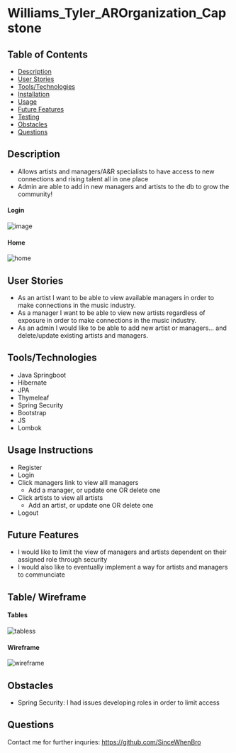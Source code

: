# Williams_Tyler_AROrganization_Capstone

## Table of Contents
 * [Description](#description)
 * [User Stories](#user-stories)
 * [Tools/Technologies](#tools/technologies)
 * [Installation](#installation-instructions)
 * [Usage](#usage-instructions)
 * [Future Features](#future-features)
 * [Testing](#testing)
 * [Obstacles](#obstacles)
 * [Questions](#questions)
 
## Description
 * Allows artists and managers/A&R specialists to have access to new connections and rising talent all in one place
 * Admin are able to add in new managers and artists to the db to grow the community!
#### Login
![image](https://user-images.githubusercontent.com/70001770/176023317-889d3ba6-fc1d-47e0-83c8-ef6e9c018bcd.png)
#### Home
![home](https://user-images.githubusercontent.com/70001770/176023174-96a7ce52-2a88-4c7c-9cd6-f294ba36577a.PNG)

 
## User Stories
 * As an artist I want to be able to view available managers in order to make connections in the music industry.
 * As a manager I want to be able to view new artists regardless of exposure in order to make connections in the music industry.
 * As an admin I would like to be able to add new artist or managers… and delete/update existing artists and managers.

## Tools/Technologies
 * Java Springboot
 * Hibernate
 * JPA
 * Thymeleaf
 * Spring Security
 * Bootstrap
 * JS
 * Lombok

## Usage Instructions
 * Register
 * Login
 * Click managers link to view alll managers
    * Add a manager, or update one OR delete one 
 * Click artists to view all artists
    * Add an artist, or update one OR delete one
 * Logout
 
## Future Features
 * I would like to limit the view of managers and artists dependent on their assigned role through security
 * I would also like to eventually implement a way for artists and managers to communciate

## Table/ Wireframe
#### Tables
![tabless](https://user-images.githubusercontent.com/70001770/176023554-cc389a7c-0d5d-4e70-a45f-0519e7457074.PNG)

#### Wireframe
![wireframe](https://user-images.githubusercontent.com/70001770/176023591-721d3c2b-82a5-438e-89ed-c5e601cd2c01.PNG)

## Obstacles
* Spring Security: I had issues developing roles in order to limit access
## Questions

Contact me for further inquries: https://github.com/SinceWhenBro



